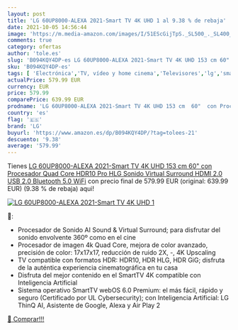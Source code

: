 ```yaml
---
layout: post
title: 'LG 60UP8000-ALEXA 2021-Smart TV 4K UHD 1 al 9.38 % de rebaja'
date: 2021-10-05 14:56:44
image: 'https://m.media-amazon.com/images/I/51EScGijTpS._SL500_._SL400_.jpg'
comments: true
category: ofertas
author: 'tole.es'
slug: 'B094KQY4DP-es LG 60UP8000-ALEXA 2021-Smart TV 4K UHD 153 cm 60" con...'
sku: 'B094KQY4DP-es'
tags: [ 'Electrónica','TV, vídeo y home cinema','Televisores','lg','smart','tv', ]
actualPrice: 579.99 EUR
currency: EUR
price: 579.99
comparePrice: 639.99 EUR
prodname: 'LG 60UP8000-ALEXA 2021-Smart TV 4K UHD 153 cm  60"  con Procesador Quad Core  HDR10 Pro  HLG  Sonido Virtual Surround  HDMI 2.0  USB 2.0  Bluetooth 5.0  WiFi'
country: 'es'
flag: '🇪🇸'
brand: 'LG'
buyurl: 'https://www.amazon.es/dp/B094KQY4DP/?tag=tolees-21'
descuento: '9.38'
average: '579.99'
---
```


Tienes [LG 60UP8000-ALEXA 2021-Smart TV 4K UHD 153 cm  60"  con Procesador Quad Core  HDR10 Pro  HLG  Sonido Virtual Surround  HDMI 2.0  USB 2.0  Bluetooth 5.0  WiFi](https://www.amazon.es/dp/B094KQY4DP/?tag=tolees-21) con precio final de  579.99 EUR (original: 639.99 EUR) (9.38 %  de rebaja) aqui!

[![LG 60UP8000-ALEXA 2021-Smart TV 4K UHD 1](https://m.media-amazon.com/images/I/51EScGijTpS._SL500_._SL400_.jpg)](https://www.amazon.es/dp/B094KQY4DP/?tag=tolees-21)

🔎:

- Procesador de Sonido AI Sound & Virtual Surround; para disfrutar del sonido envolvente 360º como en el cine
- Procesador de imagen 4k Quad Core, mejora de color avanzado, precisión de color: 17x17x17, reducción de ruido 2X, -, 4K Upscaling
- TV compatible con formatos HDR: HDR10, HDR HLG, HDR GiG; disfruta de la auténtica experiencia cinematográfica en tu casa
- Disfruta del mejor contenido en el SmartTV 4K compatible con Inteligencia Artificial
- Sistema operativo SmartTV webOS 6.0 Premium: el más fácil, rápido y seguro (Certificado por UL Cybersecurity); con Inteligencia Artificial: LG ThinQ AI, Asistente de Google, Alexa y Air Play 2

[🛒 Comprar!!!](https://www.amazon.es/dp/B094KQY4DP/?tag=tolees-21)

